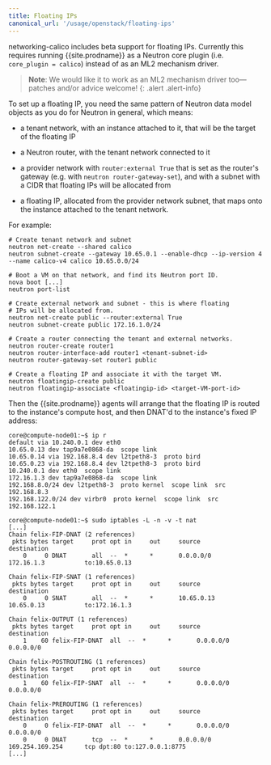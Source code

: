 ```yaml
---
title: Floating IPs
canonical_url: '/usage/openstack/floating-ips'
---
```


networking-calico includes beta support for floating IPs.  Currently this
requires running {{site.prodname}} as a Neutron core plugin (i.e. `core_plugin =
calico`) instead of as an ML2 mechanism driver.

> **Note**: We would like it to work as an ML2 mechanism driver too—patches
> and/or advice welcome!
{: .alert .alert-info}

To set up a floating IP, you need the same pattern of Neutron data model
objects as you do for Neutron in general, which means:

- a tenant network, with an instance attached to it, that will be the target of
  the floating IP

- a Neutron router, with the tenant network connected to it

- a provider network with `router:external True` that is set as the
  router's gateway (e.g. with `neutron router-gateway-set`), and with a
  subnet with a CIDR that floating IPs will be allocated from

- a floating IP, allocated from the provider network subnet, that maps onto the
  instance attached to the tenant network.

For example:

    # Create tenant network and subnet
    neutron net-create --shared calico
    neutron subnet-create --gateway 10.65.0.1 --enable-dhcp --ip-version 4 --name calico-v4 calico 10.65.0.0/24

    # Boot a VM on that network, and find its Neutron port ID.
    nova boot [...]
    neutron port-list

    # Create external network and subnet - this is where floating
    # IPs will be allocated from.
    neutron net-create public --router:external True
    neutron subnet-create public 172.16.1.0/24

    # Create a router connecting the tenant and external networks.
    neutron router-create router1
    neutron router-interface-add router1 <tenant-subnet-id>
    neutron router-gateway-set router1 public

    # Create a floating IP and associate it with the target VM.
    neutron floatingip-create public
    neutron floatingip-associate <floatingip-id> <target-VM-port-id>

Then the {{site.prodname}} agents will arrange that the floating IP is routed to the
instance's compute host, and then DNAT'd to the instance's fixed IP address:

    core@compute-node01:~$ ip r
    default via 10.240.0.1 dev eth0
    10.65.0.13 dev tap9a7e0868-da  scope link
    10.65.0.14 via 192.168.8.4 dev l2tpeth8-3  proto bird
    10.65.0.23 via 192.168.8.4 dev l2tpeth8-3  proto bird
    10.240.0.1 dev eth0  scope link
    172.16.1.3 dev tap9a7e0868-da  scope link
    192.168.8.0/24 dev l2tpeth8-3  proto kernel  scope link  src 192.168.8.3
    192.168.122.0/24 dev virbr0  proto kernel  scope link  src 192.168.122.1

    core@compute-node01:~$ sudo iptables -L -n -v -t nat
    [...]
    Chain felix-FIP-DNAT (2 references)
     pkts bytes target     prot opt in     out     source               destination
        0     0 DNAT       all  --  *      *       0.0.0.0/0            172.16.1.3           to:10.65.0.13

    Chain felix-FIP-SNAT (1 references)
     pkts bytes target     prot opt in     out     source               destination
        0     0 SNAT       all  --  *      *       10.65.0.13           10.65.0.13           to:172.16.1.3

    Chain felix-OUTPUT (1 references)
     pkts bytes target     prot opt in     out     source               destination
        1    60 felix-FIP-DNAT  all  --  *      *       0.0.0.0/0            0.0.0.0/0

    Chain felix-POSTROUTING (1 references)
     pkts bytes target     prot opt in     out     source               destination
        1    60 felix-FIP-SNAT  all  --  *      *       0.0.0.0/0            0.0.0.0/0

    Chain felix-PREROUTING (1 references)
     pkts bytes target     prot opt in     out     source               destination
        0     0 felix-FIP-DNAT  all  --  *      *       0.0.0.0/0            0.0.0.0/0
        0     0 DNAT       tcp  --  *      *       0.0.0.0/0            169.254.169.254      tcp dpt:80 to:127.0.0.1:8775
    [...]
